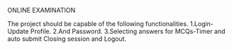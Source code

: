 ONLINE EXAMINATION 

The project should be capable of the following functionalities. 
1.Login-Update Profile.
2.And Password. 
3.Selecting answers for MCQs-Timer and auto submit Closing session and Logout.
